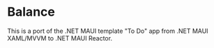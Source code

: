 # Balance

This is a port of the .NET MAUI template "To Do" app from .NET MAUI XAML/MVVM to .NET MAUI Reactor.